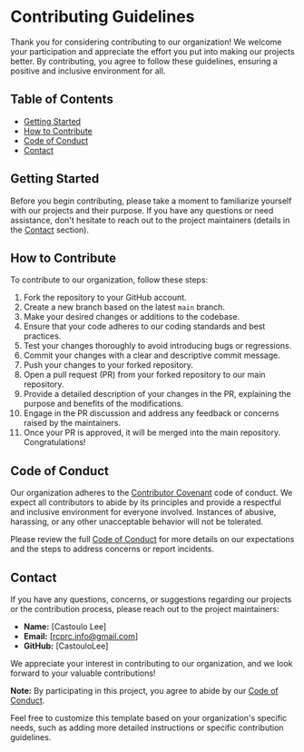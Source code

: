 # Contributing Guidelines

Thank you for considering contributing to our organization! We welcome your participation and appreciate the effort you put into making our projects better. By contributing, you agree to follow these guidelines, ensuring a positive and inclusive environment for all.

## Table of Contents

- [Getting Started](#getting-started)
- [How to Contribute](#how-to-contribute)
- [Code of Conduct](#code-of-conduct)
- [Contact](#contact)

## Getting Started

Before you begin contributing, please take a moment to familiarize yourself with our projects and their purpose. If you have any questions or need assistance, don't hesitate to reach out to the project maintainers (details in the [Contact](#contact) section).

## How to Contribute

To contribute to our organization, follow these steps:

1. Fork the repository to your GitHub account.
2. Create a new branch based on the latest `main` branch.
3. Make your desired changes or additions to the codebase.
4. Ensure that your code adheres to our coding standards and best practices.
5. Test your changes thoroughly to avoid introducing bugs or regressions.
6. Commit your changes with a clear and descriptive commit message.
7. Push your changes to your forked repository.
8. Open a pull request (PR) from your forked repository to our main repository.
9. Provide a detailed description of your changes in the PR, explaining the purpose and benefits of the modifications.
10. Engage in the PR discussion and address any feedback or concerns raised by the maintainers.
11. Once your PR is approved, it will be merged into the main repository. Congratulations!

## Code of Conduct

Our organization adheres to the [Contributor Covenant](https://www.contributor-covenant.org/) code of conduct. We expect all contributors to abide by its principles and provide a respectful and inclusive environment for everyone involved. Instances of abusive, harassing, or any other unacceptable behavior will not be tolerated.

Please review the full [Code of Conduct](CODE_OF_CONDUCT.md) for more details on our expectations and the steps to address concerns or report incidents.

## Contact

If you have any questions, concerns, or suggestions regarding our projects or the contribution process, please reach out to the project maintainers:

- **Name:** [Castoulo Lee]
- **Email:** [rcprc.info@gmail.com]
- **GitHub:** [CastouloLee]

We appreciate your interest in contributing to our organization, and we look forward to your valuable contributions!

**Note:** By participating in this project, you agree to abide by our [Code of Conduct](CODE_OF_CONDUCT.md).

Feel free to customize this template based on your organization's specific needs, such as adding more detailed instructions or specific contribution guidelines.

